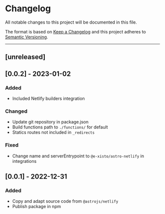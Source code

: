 # Changelog

All notable changes to this project will be documented in this file.

The format is based on [Keep a Changelog](http://keepachangelog.com/en/1.0.0/)
and this project adheres to [Semantic Versioning](http://semver.org/spec/v2.0.0.html).

---

## [unreleased]



## [0.0.2] - 2023-01-02

### Added
- Included Netlify builders integration

 
### Changed
- Update git repository in package.json
- Build functions path to `./functions/` for default
- Statics routes not included in `_redirects`

### Fixed
- Change name and serverEntrypoint to `@e-xisto/astro-netlify` in integrations


## [0.0.1] - 2022-12-31

### Added
- Copy and adapt source code from `@astrojs/netlify`
- Publish package in npm